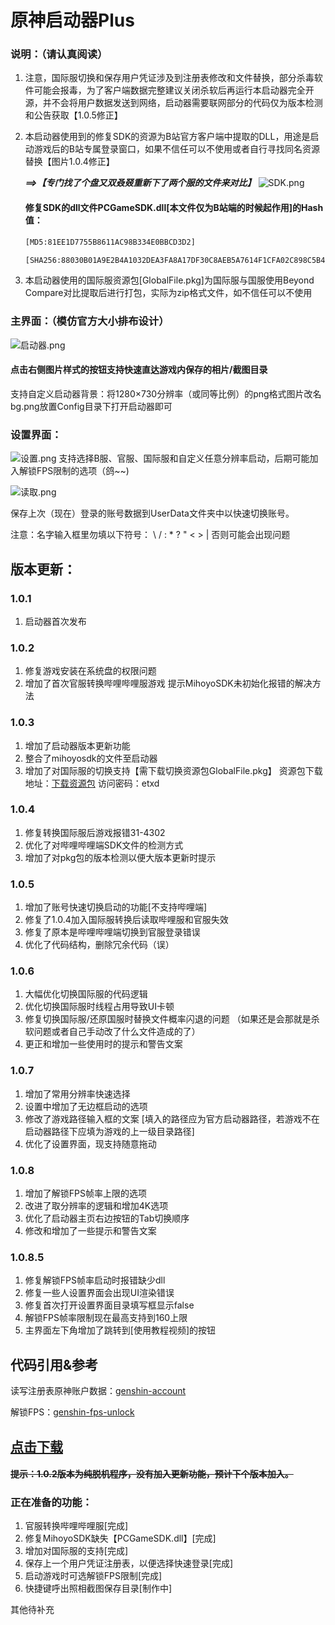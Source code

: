 # 原神启动器Plus

### 说明：（请认真阅读）

1. 注意，国际服切换和保存用户凭证涉及到注册表修改和文件替换，部分杀毒软件可能会报毒，为了客户端数据完整建议关闭杀软后再运行本启动器完全开源，并不会将用户数据发送到网络，启动器需要联网部分的代码仅为版本检测和公告获取【1.0.5修正】

2. 本启动器使用到的修复SDK的资源为B站官方客户端中提取的DLL，用途是启动游戏后的B站专属登录窗口，如果不信任可以不使用或者自行寻找同名资源替换【图片1.0.4修正】
   
   
   
   ***==>【专门找了个盘又双叒叕重新下了两个服的文件来对比】***
   ![SDK.png](https://i.loli.net/2021/11/28/o9wAXPevT5i6WbG.png)
   
   #### 修复SDK的dll文件PCGameSDK.dll[本文件仅为B站端的时候起作用]的Hash值：
   
   ```html
   [MD5:81EE1D7755B8611AC98B334E0BBCD3D2]
   ```
   ```html
   [SHA256:88030B01A9E2B4A1032DEA3FA8A17DF30C8AEB5A7614F1CFA02C898C5B4371EA]
   ```
   
3. 本启动器使用的国际服资源包[GlobalFile.pkg]为国际服与国服使用Beyond Compare对比提取后进行打包，实际为zip格式文件，如不信任可以不使用



### 主界面：（模仿官方大小排布设计）

![启动器.png](https://i.loli.net/2021/11/28/6QpbUeyx3NzSFOa.png)

#### 点击右侧图片样式的按钮支持快速直达游戏内保存的相片/截图目录

支持自定义启动器背景：将1280×730分辨率（或同等比例）的png格式图片改名bg.png放置Config目录下打开启动器即可

### 设置界面：
![设置.png](https://i.loli.net/2021/11/28/EvCqzKZw8VymDtb.png)
支持选择B服、官服、国际服和自定义任意分辨率启动，后期可能加入解锁FPS限制的选项（鸽~~)  

![读取.png](https://i.loli.net/2021/11/28/P1qudJzIs7yij4k.png)

保存上次（现在）登录的账号数据到UserData文件夹中以快速切换账号。

注意：名字输入框里勿填以下符号：   \ / : * ? " < > |    否则可能会出现问题






## 版本更新：
### 1.0.1

1. 启动器首次发布  

### 1.0.2

1. 修复游戏安装在系统盘的权限问题
2. 增加了首次官服转换哔哩哔哩服游戏
   提示MihoyoSDK未初始化报错的解决方法

### 1.0.3

1. 增加了启动器版本更新功能
2. 整合了mihoyosdk的文件至启动器
3. 增加了对国际服的切换支持【需下载切换资源包GlobalFile.pkg】
   资源包下载地址：[下载资源包](https://pan.baidu.com/s/1-5zQoVfE7ImdXrn8OInKqg) 访问密码：etxd

### 1.0.4

1. 修复转换国际服后游戏报错31-4302
2. 优化了对哔哩哔哩端SDK文件的检测方式
3. 增加了对pkg包的版本检测以便大版本更新时提示

### 1.0.5

1. 增加了账号快速切换启动的功能[不支持哔哩端]
2. 修复了1.0.4加入国际服转换后读取哔哩服和官服失效
3. 修复了原本是哔哩哔哩端切换到官服登录错误
4. 优化了代码结构，删除冗余代码（误）

### 1.0.6

1. 大幅优化切换国际服的代码逻辑
2. 优化切换国际服时线程占用导致UI卡顿
3. 修复切换国际服/还原国服时替换文件概率闪退的问题
   （如果还是会那就是杀软问题或者自己手动改了什么文件造成的了）
4. 更正和增加一些使用时的提示和警告文案

### 1.0.7

1. 增加了常用分辨率快速选择
2. 设置中增加了无边框启动的选项
3. 修改了游戏路径输入框的文案
   [填入的路径应为官方启动器路径，若游戏不在启动器路径下应填为游戏的上一级目录路径]
4. 优化了设置界面，现支持随意拖动

### 1.0.8

1. 增加了解锁FPS帧率上限的选项
2. 改进了取分辨率的逻辑和增加4K选项
3. 优化了启动器主页右边按钮的Tab切换顺序
4. 修改和增加了一些提示和警告文案

### 1.0.8.5

1. 修复解锁FPS帧率启动时报错缺少dll
2. 修复一些人设置界面会出现UI渲染错误
3. 修复首次打开设置界面目录填写框显示false
4. 解锁FPS帧率限制现在最高支持到160上限
5. 主界面左下角增加了跳转到[使用教程视频]的按钮





## 代码引用&参考

读写注册表原神账户数据：[genshin-account](https://github.com/babalae/genshin-account)

解锁FPS：[genshin-fps-unlock](https://gitee.com/Euphony_Facetious/genshin-fps-unlock)




## [点击下载](https://github.com/DawnFz/Genshin-LauncherDIY/releases)
#### ~~提示：1.0.2版本为纯脱机程序，没有加入更新功能，预计下个版本加入。~~

### 正在准备的功能：

1. 官服转换哔哩哔哩服[完成]
2. 修复MihoyoSDK缺失【PCGameSDK.dll】[完成]
3. 增加对国际服的支持[完成]
4. 保存上一个用户凭证注册表，以便选择快速登录[完成]
4. 启动游戏时可选解锁FPS限制[完成]
4. 快捷键呼出照相截图保存目录[制作中]

其他待补充  
